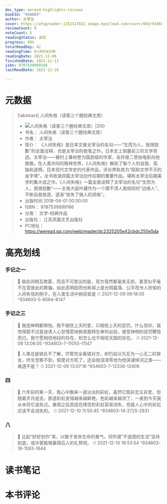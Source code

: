 ```yaml
---
doc_type: weread-highlights-reviews
bookId: "934603"
author: 太宰治
cover: https://wfqqreader-1252317822.image.myqcloud.com/cover/603/934603/t7_934603.jpg
reviewCount: 0
noteCount: 5
readingStatus: 读完
progress: 99%
totalReadDay: 42
readingTime: 6小时54分钟
readingDate: 2021-12-09
finishedDate: 2021-12-11
isbn: 9787539999166
lastReadDate: 2021-12-10

---
```

# 元数据
> [!abstract] 人间失格（读客三个圈经典文库）
> - ![ 人间失格（读客三个圈经典文库）|200](https://wfqqreader-1252317822.image.myqcloud.com/cover/603/934603/t7_934603.jpg)
> - 书名： 人间失格（读客三个圈经典文库）
> - 作者： 太宰治
> - 简介： 《人间失格》是日本文豪太宰治的名句——“生而为人，我很抱歉”的全面诠释，也是太宰治的绝笔之作。日本史上销量前三的文学奇迹。太宰治——被村上春树誉为国民级的作家，岩井俊二曾拍电影向他致敬。在人类共同的精神世界，《人间失格》解剖了每个人的自我、孤独和迷惘，日本现代文学史的代表作品，评论界称其为“昭和文学不灭的金字塔”。全书收录四篇太宰治创作后期的重要作品，堪称太宰治后期美学的集大成之作。《人间失格》一篇全面诠释了太宰治的名句“生而为人，我很抱歉”——主角大庭叶藏作为一个摸不清人类规则的“边缘人”，不断自我放逐，逐渐“丧失了做人的资格”。
> - 出版时间 2018-04-01 00:00:00
> - ISBN： 9787539999166
> - 分类： 文学-经典作品
> - 出版社： 江苏凤凰文艺出版社
> - PC地址：https://weread.qq.com/web/reader/dc2325205e42cbdc250e5da

# 高亮划线

### 手记之一

> 📌 彼此间相互欺蒙，而且不可思议的是，双方竟然都毫发无损，甚至似乎毫不在意彼此的欺骗，如此高明因而也称得上是光明磊落、公平而令人欣愉的人间失信的例子，在人类生活中俯拾皆是 
> ⏱ 2021-12-09 09:18:05 ^934603-5-8064-8147

### 手记之三

> 📌 我连神明都惧怕。我不相信上天的爱，只相信上天的惩罚。什么信仰，我觉得那不过是迷诱人心甘情愿地俯首跪拜在审判台前，接受神明的惩罚鞭笞而已。我宁愿相信地狱的存在，却怎么也不相信天国的存在。 
> ⏱ 2021-12-09 13:06:05 ^934603-7-11055-11147

> 📌 人类总是彼此不了解，尽管完全看错对方，却仍自以为互为一心无二的挚友，终生觉察不到，假使对方死了，还会抛泪涕零地为他哭诵悼词之类——难道不是？ 
> ⏱ 2021-12-09 13:07:16 ^934603-7-12336-12406

### 四

> 📌 六年前的某一天，我心中飘来一道淡淡的彩虹，虽然它既非恋又非爱，但随着岁月逝去，那道彩虹变得越来越鲜艳，色彩越来越浓了，一直到今天我从未将它迷失过。暴雨之后高挂在晴空的彩虹容易消失，但是人心中的彩虹应该不会消失的。 
> ⏱ 2021-12-10 11:50:45 ^934603-14-2725-2831

### 八

> 📌 比起“好好创作”来，以敢于舍弃生命的勇气，将所谓“不道德的生活”坚持到底，或许更能够赢得后人的礼赞吧。 
> ⏱ 2021-12-10 16:53:54 ^934603-18-1593-1644

# 读书笔记

# 本书评论
